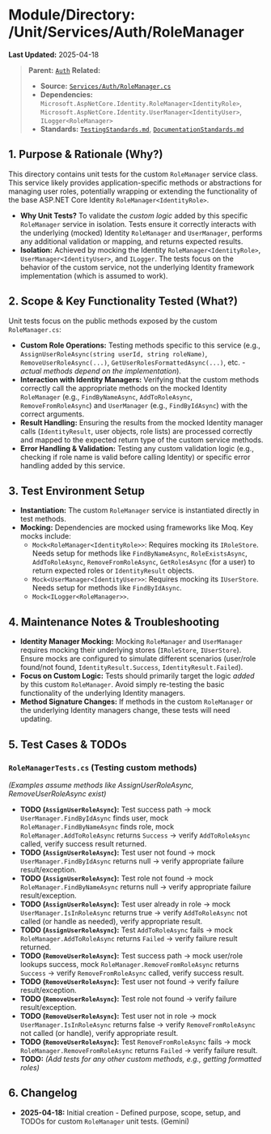 # Module/Directory: /Unit/Services/Auth/RoleManager

**Last Updated:** 2025-04-18

> **Parent:** [`Auth`](../README.md)
> **Related:**
> * **Source:** [`Services/Auth/RoleManager.cs`](../../../../../api-server/Services/Auth/RoleManager.cs)
> * **Dependencies:** `Microsoft.AspNetCore.Identity.RoleManager<IdentityRole>`, `Microsoft.AspNetCore.Identity.UserManager<IdentityUser>`, `ILogger<RoleManager>`
> * **Standards:** [`TestingStandards.md`](../../../../../Zarichney.Standards/Standards/TestingStandards.md), [`DocumentationStandards.md`](../../../../../Zarichney.Standards/Development/DocumentationStandards.md)

## 1. Purpose & Rationale (Why?)

This directory contains unit tests for the custom `RoleManager` service class. This service likely provides application-specific methods or abstractions for managing user roles, potentially wrapping or extending the functionality of the base ASP.NET Core Identity `RoleManager<IdentityRole>`.

* **Why Unit Tests?** To validate the *custom logic* added by this specific `RoleManager` service in isolation. Tests ensure it correctly interacts with the underlying (mocked) Identity `RoleManager` and `UserManager`, performs any additional validation or mapping, and returns expected results.
* **Isolation:** Achieved by mocking the Identity `RoleManager<IdentityRole>`, `UserManager<IdentityUser>`, and `ILogger`. The tests focus on the behavior of the custom service, not the underlying Identity framework implementation (which is assumed to work).

## 2. Scope & Key Functionality Tested (What?)

Unit tests focus on the public methods exposed by the custom `RoleManager.cs`:

* **Custom Role Operations:** Testing methods specific to this service (e.g., `AssignUserRoleAsync(string userId, string roleName)`, `RemoveUserRoleAsync(...)`, `GetUserRolesFormattedAsync(...)`, etc. - *actual methods depend on the implementation*).
* **Interaction with Identity Managers:** Verifying that the custom methods correctly call the appropriate methods on the mocked Identity `RoleManager` (e.g., `FindByNameAsync`, `AddToRoleAsync`, `RemoveFromRoleAsync`) and `UserManager` (e.g., `FindByIdAsync`) with the correct arguments.
* **Result Handling:** Ensuring the results from the mocked Identity manager calls (`IdentityResult`, user objects, role lists) are processed correctly and mapped to the expected return type of the custom service methods.
* **Error Handling & Validation:** Testing any custom validation logic (e.g., checking if role name is valid before calling Identity) or specific error handling added by this service.

## 3. Test Environment Setup

* **Instantiation:** The custom `RoleManager` service is instantiated directly in test methods.
* **Mocking:** Dependencies are mocked using frameworks like Moq. Key mocks include:
    * `Mock<RoleManager<IdentityRole>>`: Requires mocking its `IRoleStore`. Needs setup for methods like `FindByNameAsync`, `RoleExistsAsync`, `AddToRoleAsync`, `RemoveFromRoleAsync`, `GetRolesAsync` (for a user) to return expected roles or `IdentityResult` objects.
    * `Mock<UserManager<IdentityUser>>`: Requires mocking its `IUserStore`. Needs setup for methods like `FindByIdAsync`.
    * `Mock<ILogger<RoleManager>>`.

## 4. Maintenance Notes & Troubleshooting

* **Identity Manager Mocking:** Mocking `RoleManager` and `UserManager` requires mocking their underlying stores (`IRoleStore`, `IUserStore`). Ensure mocks are configured to simulate different scenarios (user/role found/not found, `IdentityResult.Success`, `IdentityResult.Failed`).
* **Focus on Custom Logic:** Tests should primarily target the logic *added* by this custom `RoleManager`. Avoid simply re-testing the basic functionality of the underlying Identity managers.
* **Method Signature Changes:** If methods in the custom `RoleManager` or the underlying Identity managers change, these tests will need updating.

## 5. Test Cases & TODOs

### `RoleManagerTests.cs` (Testing custom methods)
*(Examples assume methods like AssignUserRoleAsync, RemoveUserRoleAsync exist)*

* **TODO (`AssignUserRoleAsync`):** Test success path -> mock `UserManager.FindByIdAsync` finds user, mock `RoleManager.FindByNameAsync` finds role, mock `RoleManager.AddToRoleAsync` returns `Success` -> verify `AddToRoleAsync` called, verify success result returned.
* **TODO (`AssignUserRoleAsync`):** Test user not found -> mock `UserManager.FindByIdAsync` returns null -> verify appropriate failure result/exception.
* **TODO (`AssignUserRoleAsync`):** Test role not found -> mock `RoleManager.FindByNameAsync` returns null -> verify appropriate failure result/exception.
* **TODO (`AssignUserRoleAsync`):** Test user already in role -> mock `UserManager.IsInRoleAsync` returns true -> verify `AddToRoleAsync` not called (or handle as needed), verify appropriate result.
* **TODO (`AssignUserRoleAsync`):** Test `AddToRoleAsync` fails -> mock `RoleManager.AddToRoleAsync` returns `Failed` -> verify failure result returned.
* **TODO (`RemoveUserRoleAsync`):** Test success path -> mock user/role lookups success, mock `RoleManager.RemoveFromRoleAsync` returns `Success` -> verify `RemoveFromRoleAsync` called, verify success result.
* **TODO (`RemoveUserRoleAsync`):** Test user not found -> verify failure result/exception.
* **TODO (`RemoveUserRoleAsync`):** Test role not found -> verify failure result/exception.
* **TODO (`RemoveUserRoleAsync`):** Test user not in role -> mock `UserManager.IsInRoleAsync` returns false -> verify `RemoveFromRoleAsync` not called (or handle), verify appropriate result.
* **TODO (`RemoveUserRoleAsync`):** Test `RemoveFromRoleAsync` fails -> mock `RoleManager.RemoveFromRoleAsync` returns `Failed` -> verify failure result.
* **TODO:** *(Add tests for any other custom methods, e.g., getting formatted roles)*

## 6. Changelog

* **2025-04-18:** Initial creation - Defined purpose, scope, setup, and TODOs for custom `RoleManager` unit tests. (Gemini)

